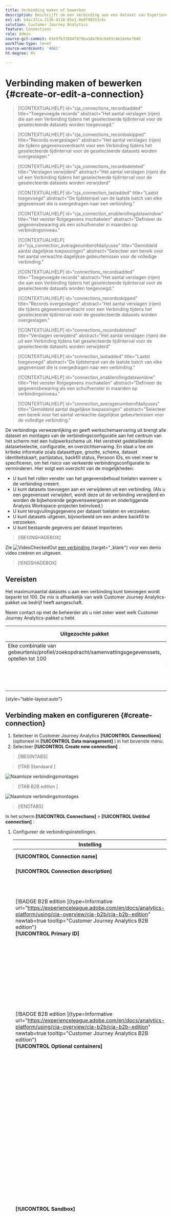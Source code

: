 ```yaml
---
title: Verbinding maken of bewerken
description: Beschrijft om een verbinding aan een dataset van Experience Platform in Customer Journey Analytics tot stand te brengen of uit te geven.
exl-id: b4ac37ca-213b-4118-85e1-8e8f98553c6c
solution: Customer Journey Analytics
feature: Connections
role: Admin
source-git-commit: 03e9fb37684f8796a18a76dc0a93c4e14e6e7640
workflow-type: tm+mt
source-wordcount: '4661'
ht-degree: 0%

---
```


# Verbinding maken of bewerken {#create-or-edit-a-connection}

<!-- markdownlint-disable MD034 -->

>[!CONTEXTUALHELP]
>id="cja_connections_recordsadded"
>title="Toegevoegde records"
>abstract="Het aantal verslagen (rijen) die aan een Verbinding tijdens het geselecteerde tijdinterval voor de geselecteerde datasets worden toegevoegd."

<!-- markdownlint-enable MD034 -->

<!-- markdownlint-disable MD034 -->

>[!CONTEXTUALHELP]
>id="cja_connections_recordsskipped"
>title="Records overgeslagen"
>abstract="Het aantal verslagen (rijen) die tijdens gegevensoverdracht voor een Verbinding tijdens het geselecteerde tijdinterval voor de geselecteerde datasets worden overgeslagen."

<!-- markdownlint-enable MD034 -->

<!-- markdownlint-disable MD034 -->

>[!CONTEXTUALHELP]
>id="cja_connections_recordsdeleted"
>title="Verslagen verwijderd"
>abstract="Het aantal verslagen (rijen) die uit een Verbinding tijdens het geselecteerde tijdinterval voor de geselecteerde datasets worden verwijderd"

<!-- markdownlint-enable MD034 -->

<!-- markdownlint-disable MD034 -->

>[!CONTEXTUALHELP]
>id="cja_connection_lastadded"
>title="Laatst toegevoegd"
>abstract="De tijdstempel van de laatste batch van elke gegevensset die is overgedragen naar een verbinding."

<!-- markdownlint-enable MD034 -->

<!-- markdownlint-disable MD034 -->

>[!CONTEXTUALHELP]
>id="cja_connection_enablerollingdatawindow"
>title="Het venster Rolgegevens inschakelen"
>abstract="Definieer de gegevensbewaring als een schuifvenster in maanden op verbindingsniveau."

<!-- markdownlint-enable MD034 -->

<!-- markdownlint-disable MD034 -->

>[!CONTEXTUALHELP]
>id="cja_connection_averagenumberofdailyuses"
>title="Gemiddeld aantal dagelijkse toepassingen"
>abstract="Selecteer een bereik voor het aantal verwachte dagelijkse gebeurtenissen voor de volledige verbinding."

<!-- markdownlint-enable MD034 -->

<!-- markdownlint-disable MD034 -->

>[!CONTEXTUALHELP]
>id="connections_recordsadded"
>title="Toegevoegde records"
>abstract="Het aantal verslagen (rijen) die aan een Verbinding tijdens het geselecteerde tijdinterval voor de geselecteerde datasets worden toegevoegd."

<!-- markdownlint-enable MD034 -->

<!-- markdownlint-disable MD034 -->

>[!CONTEXTUALHELP]
>id="connections_recordsskipped"
>title="Records overgeslagen"
>abstract="Het aantal verslagen (rijen) die tijdens gegevensoverdracht voor een Verbinding tijdens het geselecteerde tijdinterval voor de geselecteerde datasets worden overgeslagen."

<!-- markdownlint-enable MD034 -->

<!-- markdownlint-disable MD034 -->

>[!CONTEXTUALHELP]
>id="connections_recordsdeleted"
>title="Verslagen verwijderd"
>abstract="Het aantal verslagen (rijen) die uit een Verbinding tijdens het geselecteerde tijdinterval voor de geselecteerde datasets worden verwijderd"

<!-- markdownlint-enable MD034 -->

<!-- markdownlint-disable MD034 -->

>[!CONTEXTUALHELP]
>id="connection_lastadded"
>title="Laatst toegevoegd"
>abstract="De tijdstempel van de laatste batch van elke gegevensset die is overgedragen naar een verbinding."

<!-- markdownlint-enable MD034 -->

<!-- markdownlint-disable MD034 -->

>[!CONTEXTUALHELP]
>id="connection_enablerollingdatawindow"
>title="Het venster Rolgegevens inschakelen"
>abstract="Definieer de gegevensbewaring als een schuifvenster in maanden op verbindingsniveau."

<!-- markdownlint-enable MD034 -->

<!-- markdownlint-disable MD034 -->

>[!CONTEXTUALHELP]
>id="connection_averagenumberofdailyuses"
>title="Gemiddeld aantal dagelijkse toepassingen"
>abstract="Selecteer een bereik voor het aantal verwachte dagelijkse gebeurtenissen voor de volledige verbinding."



De verbindings verwezenlijking en geeft werkschemaervaring uit brengt alle dataset en montages van de verbindingsconfiguratie aan het centrum van het scherm met een hulpwerkschema uit. Het verstrekt gedetailleerde datasetselectie, configuratie, en overzichtservaring. En staat u toe om kritieke informatie zoals datasettype, grootte, schema, dataset identiteitskaart, partijstatus, backfill status, Persoon IDs, en veel meer te specificeren, om het risico van verkeerde verbindingsconfiguratie te verminderen. Hier volgt een overzicht van de mogelijkheden:

* U kunt het rollen venster van het gegevensbehoud toelaten wanneer u de verbinding creeert.
* U kunt datasets toevoegen aan en verwijderen uit een verbinding. (Als u een gegevensset verwijdert, wordt deze uit de verbinding verwijderd en worden de bijbehorende gegevensweergaven en onderliggende Analysis Workspace-projecten beïnvloed.)
* U kunt terugvullingsgegevens per dataset toelaten en verzoeken.
* U kunt datasets uitgeven, bijvoorbeeld om een andere backfill te verzoeken.
* U kunt bestaande gegevens per dataset importeren.


>[!BEGINSHADEBOX]

Zie ![ VideoCheckedOut ](/help/assets/icons/VideoCheckedOut.svg) [ een verbinding ](https://video.tv.adobe.com/v/343044/?quality=12&learn=on){target="_blank"} voor een demo video creëren en uitgeven.

>[!ENDSHADEBOX]


## Vereisten

Het maximumaantal datasets u aan een verbinding kunt toevoegen wordt beperkt tot 100. De mix is afhankelijk van welk Customer Journey Analytics-pakket uw bedrijf heeft aangeschaft.

Neem contact op met de beheerder als u niet zeker weet welk Customer Journey Analytics-pakket u hebt.

| **Uitgezochte** pakket | **het pakket van de Stichting** |
| --- | --- |
| Elke combinatie van gebeurtenis/profiel/zoekopdracht/samenvattingsgegevenssets, optellen tot 100 | Eén gebeurtenisgegevensset per verbinding |
|  | Tot 99 profiel, raadpleging, of samenvattingsdatasets per verbinding |

{style="table-layout:auto"}

## Verbinding maken en configureren {#create-connection}

1. Selecteer in Customer Journey Analytics **[!UICONTROL Connections]** (optioneel in **[!UICONTROL Data management]** ) in het bovenste menu.
1. Selecteer **[!UICONTROL Create new connection]** .

>[!BEGINTABS]

>[!TAB  Standaard ]

![ Naamloze verbindingsmontages ](assets/create-conn1.png)

>[!TAB  B2B edition ]

![ Naamloze verbindingsmontages ](assets/create-conn1-b2b.png)

>[!ENDTABS]

In het scherm **[!UICONTROL Connections]** > **[!UICONTROL Untitled connection]** :

1. Configureer de verbindingsinstellingen.

   | Instelling | Beschrijving |
   | --- | --- |
   | **[!UICONTROL Connection name]** | Voer een unieke naam in voor de verbinding. |
   | **[!UICONTROL Connection description]** | Beschrijf het doel van deze verbinding. |
   | [!BADGE  B2B edition ]{type=Informative url="https://experienceleague.adobe.com/en/docs/analytics-platform/using/cja-overview/cja-b2b/cja-b2b-edition" newtab=true tooltip="Customer Journey Analytics B2B edition"} <br/>**[!UICONTROL Primary ID]** | Selecteer de juiste primaire id voor uw verbinding: <ul><li>![ Gebruiker ](/help/assets/icons/User.svg) **[!UICONTROL Person]** voor een scenario B2C</li><li> ![ Bouw ](/help/assets/icons/Building.svg) **[!UICONTROL Account]** voor een scenario B2B.</li></ul> |
   | [!BADGE  B2B edition ]{type=Informative url="https://experienceleague.adobe.com/en/docs/analytics-platform/using/cja-overview/cja-b2b/cja-b2b-edition" newtab=true tooltip="Customer Journey Analytics B2B edition"} <br/>**[!UICONTROL Optional containers]** | Selecteer extra containers.<ul><li>**[!UICONTROL Global account]**: hiermee kunt u algemene accounts configureren in een verbinding.</li><li>**[!UICONTROL Opportunity]**: hiermee kunt u de mogelijkheden van een verbinding configureren.</li><li>**[!UICONTROL Buying group]**: hiermee kunt u groepen aanschaffen in een verbinding.</li><ul> |
   | **[!UICONTROL Sandbox]** | Kies een sandbox in Experience Platform die de gegevensset(s) bevat (bevatten) waarmee u verbinding wilt maken.<p>Adobe Experience Platform verstrekt [ zandbakken ](https://experienceleague.adobe.com/en/docs/experience-platform/sandbox/home) die één enkele instantie van het Platform in afzonderlijke virtuele milieu&#39;s verdelen helpen digitale ervaringstoepassingen ontwikkelen en evolueren. U kunt sandboxen zien als &#39;gegevenssilo&#39;s&#39; die gegevenssets bevatten. Sandboxen worden gebruikt om toegang tot datasets te controleren.<p>Als u de sandbox hebt geselecteerd, geeft de linkerrail alle gegevenssets in die sandbox weer waaruit u kunt trekken. |
   | **[!UICONTROL Enable rolling data window]** | Als u dit selectievakje inschakelt, kunt u Customer Journey Analytics-gegevensbewaring definiëren als een schuifvenster in maanden (1 maand, 3 maanden, 6 maanden enzovoort) op verbindingsniveau.<p>Het bewaren van gegevens is gebaseerd op de tijdstempels van de gebeurtenisdataset en is slechts op gebeurtenisdatasets van toepassing. Er bestaat geen instelling voor het schuivende gegevensvenster voor profiel- of opzoekgegevenssets, omdat er geen relevante tijdstempels zijn. Nochtans, als uw verbinding om het even welk profiel of raadplegingsdatasets (naast één of meerdere gebeurtenisdatasets) omvat, worden die gegevens bewaard voor de zelfde tijdspanne.<p> Het belangrijkste voordeel is dat u alleen gegevens opslaat of rapporteert die van toepassing zijn en nuttig zijn, en oudere gegevens verwijdert die niet meer nuttig zijn. Het helpt u onder uw contractgrenzen te blijven en vermindert het risico van overleeftijdskosten.<p>Als u de standaardinstelling (uitgeschakeld) verlaat, vervangt de bewaarinstelling voor Adobe Experience Platform-gegevens de bewaarperiode. Als je 25 maanden aan gegevens hebt in Experience Platform, krijgt Customer Journey Analytics 25 maanden aan gegevens via back-up. Als u 10 van die maanden in Platform schrapte, zou Customer Journey Analytics de resterende 15 maanden behouden. |
   | **[!UICONTROL Add datasets]** (zie hieronder) | Voeg datasets toe als geen datasets in uw datasetlijst verschijnen. Anders zult u een lijst van de datasets zien u reeds als deel van de verwezenlijking van de verbinding toevoegde. |


   Voor de datasets u hebt gevormd, toont de lijst van datasets de volgende kolommen:

   | Kolom | Beschrijving |
   |---|---|
   | **[!UICONTROL Dataset name]** | Selecteer een of meer gegevenssets die u in Customer Journey Analytics wilt gebruiken en selecteer **[!UICONTROL Add]** .<p>(Als u veel datasets hebt waaruit u kunt kiezen, kunt u naar de juiste zoeken met behulp van de zoekbalk met zoekgegevens boven de lijst met gegevenssets.) |
   | **[!UICONTROL Last updated]** | Alleen voor gebeurtenisgegevenssets wordt deze instelling automatisch ingesteld op het standaardtijdstempelveld vanuit op gebeurtenissen gebaseerde schema&#39;s in Experience Platform. &quot;N.v.t.&quot; betekent dat deze gegevensset geen gegevens bevat. |
   | **[!UICONTROL Number of records]** | The total records in the previous month for the dataset in Experience Platform. |
   | **[!UICONTROL Schema]** | Het [ die schema ](https://experienceleague.adobe.com/en/docs/experience-platform/xdm/schema/composition) wordt gebaseerd waarop de dataset in Adobe Experience Platform werd gecreeerd. |
   | **[!UICONTROL Dataset type]** | Voor elke dataset die u aan deze verbinding toevoegde, plaatst Customer Journey Analytics automatisch het datasettype dat op de gegevens wordt gebaseerd die binnen komen. Er zijn drie verschillende gegevenstypen: gebeurtenisgegevens, profielgegevens en opzoekgegevens. Zie de tabel hieronder voor een uitleg van de typen gegevenssets. |
   | **[!UICONTROL Granularity]** | De granulariteit van de gegevens in de gegevensset; alleen van toepassing voor samenvattende gegevenssets. |
   | **[!UICONTROL Data source type]** | Het gegevensbrontype van de dataset. Niet van toepassing voor samenvattende gegevensreeksen. |
   | [!BADGE  B2B edition ]{type=Informative url="https://experienceleague.adobe.com/en/docs/analytics-platform/using/cja-overview/cja-b2b/cja-b2b-edition" newtab=true tooltip="Customer Journey Analytics B2B edition"} <br/>**[!UICONTROL Account ID]** | De rekening identiteitskaart die wordt gebruikt om op rekening-gebaseerde rapportering voor de dataset te steunen. |
   | [!BADGE  B2B edition ]{type=Informative url="https://experienceleague.adobe.com/en/docs/analytics-platform/using/cja-overview/cja-b2b/cja-b2b-edition" newtab=true tooltip="Customer Journey Analytics B2B edition"} <br/>**[!UICONTROL Global Account ID]** | De algemene account-id die wordt gebruikt voor het opzoeken van globale accountgegevens. |
   | [!BADGE  B2B edition ]{type=Informative url="https://experienceleague.adobe.com/en/docs/analytics-platform/using/cja-overview/cja-b2b/cja-b2b-edition" newtab=true tooltip="Customer Journey Analytics B2B edition"} <br/>**[!UICONTROL Buying Group ID]** | De koopgroep-id die wordt gebruikt voor het opzoeken van groepsgegevens. |
   | [!BADGE  B2B edition ]{type=Informative url="https://experienceleague.adobe.com/en/docs/analytics-platform/using/cja-overview/cja-b2b/cja-b2b-edition" newtab=true tooltip="Customer Journey Analytics B2B edition"} <br/>**[!UICONTROL Opportunity ID]** | De identiteitskaart van de Kans die aan de gegevens van de raadplegingskans wordt gebruikt. |
   | **[!UICONTROL Person ID]** | De persoon-id die wordt gebruikt ter ondersteuning van op personen gebaseerde rapportage voor de gegevensset. |
   | **[!UICONTROL Key]** | Alleen voor opzoekgegevenssets (zoals _id). |
   | **[!UICONTROL Matching Key]** | Alleen voor opzoekgegevenssets (zoals _id). |
   | **[!UICONTROL Import new data]** | Instellen op Aan of Uit. |
   | **[!UICONTROL Backfill data]** | U kunt verzoeken om de gegevens in een dataset terug te vullen. U kunt bijvoorbeeld een verzoek indienen om een back-up te maken van de gegevens van de laatste 7 dagen. Vorm correct de dataset en test uw verbinding. Als alles er goed uitziet, kunt u eenvoudig back-ups maken van alle resterende gegevens.<p>Bovendien kunt u de invoer van nieuwe gegevens door dataset toelaten. |
   | **[!UICONTROL Backfill status]** | Deze status geeft aan of er backfill-gegevens worden verwerkt. |

   U kunt naar een specifieke dataset zoeken gebruikend het ![ gebied van het Onderzoek ](/help/assets/icons/Search.svg).


## Gegevenssets toevoegen {#add-dataset}

<!-- markdownlint-disable MD034 -->

>[!CONTEXTUALHELP]
>id="cja_connection_primaryid"
>title="Primaire id"
>abstract="Selecteer juiste primaire id voor uw verbinding: persoon voor een B2C-scenario. Account voor een B2B-scenario."

<!-- markdownlint-enable MD034 -->

<!-- markdownlint-disable MD034 -->

>[!CONTEXTUALHELP]
>id="cja_connection_optionalcontainers"
>title="Optionele containers"
>abstract="Selecteer extra containers.<br/><br/>**[!UICONTROL Global account]**: hiermee kunt u algemene accounts configureren in een verbinding.<br/>**[!UICONTROL Opportunity]**: hiermee kunt u de mogelijkheden van een verbinding configureren.<br/>**[!UICONTROL Buying group]**: hiermee kunt u groepen aanschaffen in een verbinding."

<!-- markdownlint-enable MD034 -->

<!-- markdownlint-disable MD034 -->

>[!CONTEXTUALHELP]
>id="cja_connection_personid"
>title="Persoon-id"
>abstract="Selecteer een persoon-id uit de beschikbare identiteiten die zijn gedefinieerd in het gegevenssetschema in de Experience Platform."

<!-- markdownlint-enable MD034 -->

<!-- markdownlint-disable MD034 -->

>[!CONTEXTUALHELP]
>id="cja_connection_accountid"
>title="Account-id"
>abstract="Selecteer een account-id (de unieke id voor een account) uit de beschikbare identiteiten die zijn gedefinieerd in het gegevenssetschema in de Experience Platform."

<!-- markdownlint-enable MD034 -->

<!-- markdownlint-disable MD034 -->

>[!CONTEXTUALHELP]
>id="cja_connection_accountfield"
>title="Rekeningveld"
>abstract="Selecteer een veld dat de account-id vertegenwoordigt (de unieke id van een account)."

<!-- markdownlint-enable MD034 -->


<!-- markdownlint-disable MD034 -->

>[!CONTEXTUALHELP]
>id="cja_connection_globalaccountid"
>title="Algemene account-id"
>abstract="Selecteer een globale account-id (de unieke id voor een globale account) uit de beschikbare identiteiten die zijn gedefinieerd in het gegevenssetschema in de Experience Platform."

<!-- markdownlint-enable MD034 -->

<!-- markdownlint-disable MD034 -->

>[!CONTEXTUALHELP]
>id="cja_connection_opportunityid"
>title="Opportunity-id"
>abstract="Selecteer een opportuniteits-id (de unieke id voor een opportuniteit) uit de beschikbare identiteiten die zijn gedefinieerd in het gegevenssetschema in de Experience Platform."

<!-- markdownlint-enable MD034 -->

<!-- markdownlint-disable MD034 -->

>[!CONTEXTUALHELP]
>id="cja_connection_buyinggroupid"
>title="Groep-id voor kopen"
>abstract="Selecteer een inkoopgroep-id (de unieke id voor een inkoopgroep) uit de beschikbare identiteiten die zijn gedefinieerd in het gegevenssetschema in de Experience Platform."

<!-- markdownlint-enable MD034 -->

<!-- markdownlint-disable MD034 -->

>[!CONTEXTUALHELP]
>id="cja_connection_matchingkey"
>title="Overeenkomende toets"
>abstract="Selecteer hoe u wilt deelnemen: op basis van een overeenkomende sleutel of een overeenkomende container.<br/><br/>**[!UICONTROL Matching key]**: selecteer een veld om aan te sluiten bij een van de gebeurtenisgegevenssets. Als deze lijst leeg is, hebt u waarschijnlijk geen gebeurtenisdataset toegevoegd of gevormd.<br/>**[!UICONTROL Matching container]**: Selecteer een container die u wilt gebruiken om deel te nemen aan een van de gegevenssets voor gebeurtenissen. Als deze lijst leeg is, hebt u waarschijnlijk geen containers gevormd."

<!-- markdownlint-enable MD034 -->

<!-- markdownlint-disable MD034 -->

>[!CONTEXTUALHELP]
>id="cja_connection_importnewdata"
>title="Nieuwe gegevens importeren"
>abstract="Nieuwe batches die worden toegevoegd aan de Experience Platform-gegevensset, worden automatisch toegevoegd aan deze verbinding en beschikbaar gesteld voor analyse."

<!-- markdownlint-enable MD034 -->

<!-- markdownlint-disable MD034 -->

>[!CONTEXTUALHELP]
>id="cja_connection_datasetbackfill"
>title="Gegevensset backfill"
>abstract="Met deze optie wordt een back-up gemaakt van de bestaande (historische) gegevens van Experience Platform voor deze gegevensset in de verbinding."

<!-- markdownlint-enable MD034 -->

<!-- markdownlint-disable MD034 -->

>[!CONTEXTUALHELP]
>id="cja_connection_transformdataset"
>title="Gegevensset transformeren"
>abstract="Deze optie zal de dataset omzetten zodat kan het voor op persoon-gebaseerde raadplegingen in scenario&#39;s B2B worden gebruikt. Als de gegevensset eenmaal is ingeschakeld, is de transformatie ervan onomkeerbaar."

<!-- markdownlint-enable MD034 -->

<!-- markdownlint-disable MD034 -->

>[!CONTEXTUALHELP]
>id="cja_connection_connectionmap"
>title="Verbindingsmap"
>abstract="De kaart van de Verbinding visualiseert het verband tussen gebeurtenis, persoon, rekening en relevante raadplegingsdatasets (als kansen, campagnereleden, en meer)."

<!-- markdownlint-enable MD034 -->

<!-- markdownlint-disable MD034 -->

>[!CONTEXTUALHELP]
>id="connection_primaryid"
>title="Primaire id"
>abstract="Selecteer juiste primaire id voor uw verbinding: persoon voor een B2C-scenario. Account voor een B2B-scenario."

<!-- markdownlint-enable MD034 -->

<!-- markdownlint-disable MD034 -->

>[!CONTEXTUALHELP]
>id="connection_optionalcontainers"
>title="Optionele containers"
>abstract="Selecteer extra containers.<br/><br/>**[!UICONTROL Global account]**: hiermee kunt u algemene accounts configureren in een verbinding.<br/>**[!UICONTROL Opportunity]**: hiermee kunt u de mogelijkheden van een verbinding configureren.<br/>**[!UICONTROL Buying group]**: hiermee kunt u groepen aanschaffen in een verbinding."

<!-- markdownlint-enable MD034 -->

<!-- markdownlint-disable MD034 -->

>[!CONTEXTUALHELP]
>id="connection_personid"
>title="Persoon-id"
>abstract="Selecteer een persoon-id uit de beschikbare identiteiten die zijn gedefinieerd in het gegevenssetschema in de Experience Platform."

<!-- markdownlint-enable MD034 -->

<!-- markdownlint-disable MD034 -->

>[!CONTEXTUALHELP]
>id="connection_accountid"
>title="Account-id"
>abstract="Selecteer een account-id (de unieke id voor een account) uit de beschikbare identiteiten die zijn gedefinieerd in het gegevenssetschema in de Experience Platform."

<!-- markdownlint-enable MD034 -->

>[!CONTEXTUALHELP]
>id="connection_accountfield"
>title="Rekeningveld"
>abstract="Selecteer een veld dat de account-id vertegenwoordigt (de unieke id van een account)."

<!-- markdownlint-enable MD034 -->

<!-- markdownlint-disable MD034 -->

>[!CONTEXTUALHELP]
>id="connection_globalaccountid"
>title="Algemene account-id"
>abstract="Selecteer een globale account-id (de unieke id voor een globale account) uit de beschikbare identiteiten die zijn gedefinieerd in het gegevenssetschema in de Experience Platform."

<!-- markdownlint-enable MD034 -->

<!-- markdownlint-disable MD034 -->

>[!CONTEXTUALHELP]
>id="connection_opportunityid"
>title="Opportunity-id"
>abstract="Selecteer een opportuniteits-id (de unieke id voor een opportuniteit) uit de beschikbare identiteiten die zijn gedefinieerd in het gegevenssetschema in de Experience Platform."

<!-- markdownlint-enable MD034 -->

<!-- markdownlint-disable MD034 -->

>[!CONTEXTUALHELP]
>id="connection_buyinggroupid"
>title="Groep-id voor kopen"
>abstract="Selecteer een inkoopgroep-id (de unieke id voor een inkoopgroep) uit de beschikbare identiteiten die zijn gedefinieerd in het gegevenssetschema in de Experience Platform."

<!-- markdownlint-enable MD034 -->

<!-- markdownlint-disable MD034 -->

>[!CONTEXTUALHELP]
>id="connection_matchingkey"
>title="Overeenkomende toets"
>abstract="Selecteer hoe u wilt deelnemen: op basis van een overeenkomende sleutel of een overeenkomende container.<br/><br/>**[!UICONTROL Matching key]**: selecteer een veld om aan te sluiten bij een van de gebeurtenisgegevenssets. Als deze lijst leeg is, hebt u waarschijnlijk geen gebeurtenisdataset toegevoegd of gevormd.<br/>**[!UICONTROL Matching container]**: Selecteer een container die u wilt gebruiken om deel te nemen aan een van de gegevenssets voor gebeurtenissen. Als deze lijst leeg is, hebt u waarschijnlijk geen containers gevormd."

<!-- markdownlint-enable MD034 -->

<!-- markdownlint-disable MD034 -->

>[!CONTEXTUALHELP]
>id="connection_importnewdata"
>title="Nieuwe gegevens importeren"
>abstract="Nieuwe batches die worden toegevoegd aan de Experience Platform-gegevensset, worden automatisch toegevoegd aan deze verbinding en beschikbaar gesteld voor analyse."

<!-- markdownlint-enable MD034 -->

<!-- markdownlint-disable MD034 -->

>[!CONTEXTUALHELP]
>id="connection_datasetbackfill"
>title="Gegevensset backfill"
>abstract="Met deze optie wordt een back-up gemaakt van de bestaande (historische) gegevens van Experience Platform voor deze gegevensset in de verbinding."

<!-- markdownlint-enable MD034 -->

<!-- markdownlint-disable MD034 -->

>[!CONTEXTUALHELP]
>id="connection_transformdataset"
>title="Gegevensset transformeren"
>abstract="Deze optie zal de dataset omzetten zodat kan het voor op persoon-gebaseerde raadplegingen in scenario&#39;s B2B worden gebruikt. Als de gegevensset eenmaal is ingeschakeld, is de transformatie ervan onomkeerbaar."

<!-- markdownlint-enable MD034 -->

<!-- markdownlint-disable MD034 -->

>[!CONTEXTUALHELP]
>id="connection_connectionmap"
>title="Verbindingsmap"
>abstract="De kaart van de Verbinding visualiseert het verband tussen gebeurtenis, persoon, rekening en relevante raadplegingsdatasets (als kansen, campagnereleden, en meer)."



Met de workflow kunt u een of meer Experience Platform-gegevenssets toevoegen wanneer u een verbinding maakt.


1. Selecteer **[!UICONTROL Add datasets]** in het dialoogvenster Verbindingsinstellingen.

1. In de stap ➊ **[!UICONTROL Select datasets]** ziet u een lijst met de Experience Platform-gegevenssets.

   ![ Uitgezochte datasets ](assets/select-datasets.png)

   Voor elke dataset, toont de lijst:

   | Kolom | Beschrijving |
   |---|---|
   | **[!UICONTROL Dataset]** | Naam van de gegevensset. Selecteer de naam om u naar de dataset in Experience Platform te leiden. Selecteer ![ Info ](https://spectrum.adobe.com/static/icons/workflow_18/Smock_InfoOutline_18_N.svg) om popup met meer details voor de dataset te tonen. U kunt **[!UICONTROL Edit in Platform]** selecteren om de dataset direct in Experience Platform uit te geven. |
   | **[!UICONTROL Dataset type]** | Het type gegevensset: Event, Profile, Lookup of Summary. |
   | **[!UICONTROL Number of records]** | The total records in the previous month for the dataset in Experience Platform. |
   | **[!UICONTROL Schema]** | Het schema voor de dataset. Selecteer de naam om u naar het schema in Experience Platform te leiden. |
   | **[!UICONTROL Last batch]** | De status van de laatste partij die in Experience Platform is ingenomen. Zie [ de staten van de Partij ](https://experienceleague.adobe.com/en/docs/experience-platform/ingestion/batch/troubleshooting#batch-states) meer informatie. |
   | **[!UICONTROL Dataset ID]** | De id van de gegevensset. |
   | **[!UICONTROL Last updated]** | De laatst bijgewerkte tijdstempel van de gegevensset. |

   * Om de kolommen te veranderen die voor de lijst van datasets worden getoond, selecteer ![ montages van de Kolom ](https://spectrum.adobe.com/static/icons/workflow_18/Smock_ColumnSettings_18_N.svg) en selecteer de kolommen die in de [!UICONTROL Customize table] dialoog moeten worden getoond.
   * Om naar een specifieke dataset te zoeken, gebruik het ](https://spectrum.adobe.com/static/icons/workflow_18/Smock_Search_18_N.svg) onderzoeksgebied van het 1} Onderzoek ![.
   * Om tussen het tonen of het verbergen van de geselecteerde datasets van een knevel te voorzien, selecteer ![ Uitgezochte ](https://spectrum.adobe.com/static/icons/workflow_18/Smock_SelectBoxAll_18_N.svg) **[!UICONTROL Hide selected]** of **[!UICONTROL Show selected]**.
   * Om een dataset uit de lijst van geselecteerde datasets te verwijderen, gebruik ![ dicht ](https://spectrum.adobe.com/static/icons/workflow_18/Smock_Close_18_N.svg). Als u alle geselecteerde gegevenssets wilt verwijderen, selecteert u **[!UICONTROL Clear all]** .


1. Selecteer een of meer gegevenssets en selecteer **[!UICONTROL Next]** . U zult [ ](#configure-datasets) elk van de datasets vormen. Minstens één gebeurtenisdataset moet deel van de verbinding uitmaken.


## Gegevenssets configureren

U configureert elk van de geselecteerde datasets één voor één in de stap ➋ **[!UICONTROL Datasets settings]** van het dialoogvenster **[!UICONTROL Add datsets]** .

>[!BEGINTABS]

>[!TAB  Standaard ]

![ voeg datasets ](assets/add-dataset.png) toe

>[!TAB  B2B edition ]

![ voeg dataset B2B ](assets/add-dataset-b2b.png) toe

>[!ENDTABS]

| Instelling | Beschrijving |
| --- | --- |
| [!BADGE  B2B edition ]{type=Informative url="https://experienceleague.adobe.com/en/docs/analytics-platform/using/cja-overview/cja-b2b/cja-b2b-edition" newtab=true tooltip="Customer Journey Analytics B2B edition"} <br/>**[!UICONTROL Account ID]** | Slechts beschikbaar voor gebeurtenisdatasets en voor raadplegingsdatasets die [ door container ](/help/getting-started/cja-b2b-concepts-features.md#match-by-container-or-field) worden aangepast. Selecteer een account-id (de unieke id voor een account) uit de beschikbare identiteiten die zijn gedefinieerd in het gegevenssetschema in de Experience Platform. |
| [!BADGE  B2B edition ]{type=Informative url="https://experienceleague.adobe.com/en/docs/analytics-platform/using/cja-overview/cja-b2b/cja-b2b-edition" newtab=true tooltip="Customer Journey Analytics B2B edition"} <br/>**[!UICONTROL Opportunity ID]** | Alleen beschikbaar voor gebeurtenisgegevenssets. Selecteer een opportuniteits-id (de unieke id voor een opportuniteit) uit de beschikbare identiteiten die zijn gedefinieerd in het gegevenssetschema in de Experience Platform. |
| [!BADGE  B2B edition ]{type=Informative url="https://experienceleague.adobe.com/en/docs/analytics-platform/using/cja-overview/cja-b2b/cja-b2b-edition" newtab=true tooltip="Customer Journey Analytics B2B edition"} <br/>**[!UICONTROL Buying Group ID]** | Alleen beschikbaar voor gebeurtenisgegevenssets. Selecteer een inkoopgroep-id (de unieke id voor een inkoopgroep) uit de beschikbare identiteiten die zijn gedefinieerd in het gegevenssetschema in de Experience Platform. |
| **[!UICONTROL Person ID]** | Alleen beschikbaar voor gebeurtenis- en profielgegevenssets. Selecteer een persoon-id in de vervolgkeuzelijst met beschikbare identiteiten. Deze identiteiten werden bepaald in het datasetschema in Experience Platform. Zie hieronder voor informatie over het gebruik van Identiteitskaart als Persoon identiteitskaart<p>Als er geen persoon-id&#39;s zijn waaruit u kunt kiezen, betekent dit dat een of meer personen-id&#39;s niet zijn gedefinieerd in het schema. Zie [ identiteitsgebieden in UI ](https://experienceleague.adobe.com/en/docs/experience-platform/xdm/ui/fields/identity) voor meer informatie bepalen. <p>De waarde voor de geselecteerde persoon-id wordt als hoofdlettergevoelig beschouwd. `abc123` en `ABC123` zijn bijvoorbeeld twee verschillende waarden. |
| **[!UICONTROL Timestamp]** | Alleen voor gebeurtenis- en samenvattingsgegevenssets wordt deze instelling automatisch ingesteld op het standaardtijdstempelveld vanuit op gebeurtenissen gebaseerde schema&#39;s in Experience Platform. |
| **[!UICONTROL Key]** | Alleen beschikbaar voor opzoekgegevenssets. De sleutel aan gebruik voor een dataset van de Opzoeken. |
| [!BADGE  B2B edition ]{type=Informative url="https://experienceleague.adobe.com/en/docs/analytics-platform/using/cja-overview/cja-b2b/cja-b2b-edition" newtab=true tooltip="Customer Journey Analytics B2B edition"} **[!UICONTROL Matching key type]** | Selecteer hoe u zich bij de gegevenssets wilt aansluiten: op basis van een **[!UICONTROL Match by field]** of **[!UICONTROL Match by container]** . Zie [ Gelijke door container van gebied ](/help/getting-started/cja-b2b-concepts-features.md#match-by-container-or-field) voor meer informatie. |
| **[!UICONTROL Matching key]** | Alleen beschikbaar voor opzoekgegevens of profielgegevenssets. De passende sleutel om zich aan te sluiten in één van de gebeurtenisdatasets. Als deze lijst leeg is, hebt u waarschijnlijk geen gebeurtenisdataset toegevoegd of gevormd. <br/><br/>[!BADGE  B2B edition ]{type=Informative url="https://experienceleague.adobe.com/en/docs/analytics-platform/using/cja-overview/cja-b2b/cja-b2b-edition" newtab=true tooltip="Customer Journey Analytics B2B edition"} <br/> Gebaseerd op uw geselecteerde **[!UICONTROL Matching key type]**, selecteer de aangewezen waarde:<ul><li>**[!UICONTROL Match by field]**: selecteer een veld om aan te sluiten bij een van de gebeurtenisgegevenssets. Als deze lijst leeg is, hebt u waarschijnlijk geen gebeurtenisdataset toegevoegd of gevormd.</li><li>**[!UICONTROL Match by container]**: Selecteer een container die u wilt gebruiken om deel te nemen aan een van de gegevenssets voor gebeurtenissen. De containers die u kunt selecteren, worden bepaald door de containers die u hebt opgenomen als onderdeel van het instellen van de verbinding. Als deze lijst leeg is, hebt u waarschijnlijk geen containers gevormd.</li></ul> |
| [!BADGE  B2B edition ]{type=Informative url="https://experienceleague.adobe.com/en/docs/analytics-platform/using/cja-overview/cja-b2b/cja-b2b-edition" newtab=true tooltip="Customer Journey Analytics B2B edition"} <br/>**[!UICONTROL Account field]** | De account-id die moet worden gebruikt voor rapportage op basis van account. |
| **[!UICONTROL Timezone]** | Alleen beschikbaar voor samenvattingsgegevens. Selecteer de aangewezen tijdzone voor de tijdreekssummiere gegevens. |
| **[!UICONTROL Data source type]** | Selecteer een type gegevensbron. <br/> de Types van gegevensbronnen omvatten: <ul><li>[!UICONTROL Web data]</li><li>[!UICONTROL Mobile App data]</li><li>[!UICONTROL POS data]</li><li>[!UICONTROL CRM data]</li><li>[!UICONTROL Survey data]</li><li>[!UICONTROL Call Center data]</li><li>[!UICONTROL Product data]</li><li> [!UICONTROL Accounts data]</li><li> [!UICONTROL Transaction data]</li><li>[!UICONTROL Customer Feedback data]</li><li> [!UICONTROL Other]</li></ul>Dit veld wordt gebruikt om de typen gebruikte gegevensbronnen te controleren. |
| **[!UICONTROL Import new data]** | Schakel deze optie in als u een continue verbinding wilt maken. Met een lopende verbinding zijn de nieuwe gegevensbatches die aan de datasets worden toegevoegd automatisch beschikbaar in Workspace. |
| **[!UICONTROL Dataset backfill]** | Schakel **[!UICONTROL Backfill all existing data]** in om ervoor te zorgen dat een back-up wordt gemaakt van alle bestaande gegevens.<br/><br/> selecteer **[!UICONTROL Request backfill]** om historische gegevens voor een specifieke periode terug te vullen. U kunt tot 10 periodes van de datasetbackfill bepalen.<ol><li>Bepaal de periode door begin en eindgegevens in te gaan of data te selecteren gebruikend ![ Kalender ](https://spectrum.adobe.com/static/icons/workflow_18/Smock_Calendar_18_N.svg).</li><li>Selecteer **[!UICONTROL Queue backfill]** om de backfill aan de lijst toe te voegen, of **[!UICONTROL Cancel]** om te annuleren.</li></ol>Voor elke ingang, uitgezocht ![ geef ](https://spectrum.adobe.com/static/icons/workflow_18/Smock_Edit_18_N.svg) uit om de periode uit te geven, of selecteer ![ Schrapping ](https://spectrum.adobe.com/static/icons/ui_18/CrossSize500.svg) om de ingang te schrappen.<br/><br/> op backfills:<ul><li>U kunt elke dataset afzonderlijk terugvullen.</li><li>U geeft voorrang aan nieuwe gegevens die aan een dataset in de verbinding worden toegevoegd, zodat heeft dit nieuwe gegeven de laagste latentie.</li><li>Alle backfill (historische) gegevens worden langzamer geïmporteerd. De hoeveelheid historische gegevens beïnvloedt de latentie.</li><li>De bronschakelaar van de Analyse voert tot 13 maanden van gegevens (ongeacht grootte) voor productiesandboxen in. De back-up van niet-productiesandboxen is beperkt tot 3 maanden.</li></ul> |
| **[!UICONTROL Transform dataset]** | Voor specifieke B2B raadplegingsdatasets, kunt u de transformatie van een dataset voor juiste B2B op persoon-gebaseerde rapporteringsscenario&#39;s toelaten. Zie [ datasets van de Transformatie voor B2B raadplegingen ](transform-datasets-b2b-lookups.md) voor meer informatie. |
| **[!UICONTROL Batch status]** | Mogelijke statusindicatoren zijn:<ul><li>Succes</li><li>X backfill(s) verwerken</li><li>Uit</li></ul> |
| **[!UICONTROL Dataset ID]** | Deze id wordt automatisch gegenereerd. |
| **[!UICONTROL Description]** | De beschrijving die aan deze dataset wordt gegeven toen de dataset werd gecreeerd. |
| **[!UICONTROL Number of records]** | De grootte van de gegevensset. |
| **[!UICONTROL Schema]** | Het schema op basis waarvan de dataset in Adobe Experience Platform is gemaakt. |
| **[!UICONTROL Dataset]** | De naam van de gegevensset. |
| **[!UICONTROL Preview: *naam van de dataset *]** | Hiermee geeft u een voorvertoning weer van de gegevensset voor de eerste tien rijen en de eerste tien kolommen. |
| **[!UICONTROL Remove]** | U kunt de dataset schrappen of verwijderen en [!UICONTROL Person ID] of [!UICONTROL Account ID] [!BADGE  B2B edition ]{type=Informative url="https://experienceleague.adobe.com/en/docs/analytics-platform/using/cja-overview/cja-b2b/cja-b2b-edition" newtab=true tooltip="Customer Journey Analytics B2B edition"} veranderen zonder de volledige verbinding te schrappen. Het schrappen of het verwijderen vermindert de kosten betrokken bij gegevensopname en het lastige proces om de volledige verbinding en bijbehorende gegevensmeningen opnieuw te creëren. |

{style="table-layout:auto"}

## Verbindingsvoorbeeld {#preview}

Om de verbinding voor te vertonen die u hebt gemaakt, selecteert u ](/help/assets/icons/PageSearch.svg) PageSearch **[!UICONTROL Connection preview]** in het dialoogvenster Verbindingsinstellingen.![

![ Voorproef van de Verbinding ](assets/create-conn4.png)

Deze voorvertoning bevat enkele kolommen met een overzicht van de verbindingsconfiguratie. Welke kolomtypes worden getoond hangt van uw individuele datasets af.


## Verbindingsmap

[!BADGE  B2B edition ]{type=Informative url="https://experienceleague.adobe.com/en/docs/analytics-platform/using/cja-overview/cja-b2b/cja-b2b-edition" newtab=true tooltip="Customer Journey Analytics B2B edition"}

Om een kaart van het verband tussen de datasets te zien die deel van uw verbinding uitmaken, selecteer ![ GraphPathing ](/help/assets/icons/GraphPathing.svg) **[!UICONTROL Connection map]** in de de montagedialoog van de Verbinding.

![ kaart van de Verbinding ](assets/connectionmap.png)

Deze kaart helpt u om een beter inzicht te krijgen in hoe u uw verbinding hebt bepaald en opstelling het verband tussen uw gebeurtenis, profiel en raadplegingsdatasets gebruikend herkenningstekens.

## Gegevenstypen {#dataset-types}

Voor elke dataset die u aan deze verbinding toevoegt, [!UICONTROL Customer Journey Analytics] plaatst automatisch het datasettype dat op de gegevens wordt gebaseerd die binnen komen.

>[!IMPORTANT]
>
>Voeg minstens één gebeurtenis of samenvattingsdataset als deel van een verbinding toe.

Er zijn verschillende gegevenstypen: [!UICONTROL Event] data, [!UICONTROL Profile] data, [!UICONTROL Lookup] data en [!UICONTROL Summary] data.

| Type gegevensset | Beschrijving | Tijdstempel | Schema | Identiteitskaart van de persoon <br/> Rekening identiteitskaart [!BADGE  B2B edition ]{type=Informative url="https://experienceleague.adobe.com/en/docs/analytics-platform/using/cja-overview/cja-b2b/cja-b2b-edition" newtab=true tooltip="Customer Journey Analytics B2B edition"} |
|---|---|---|---|---|
| **[!UICONTROL Event]** | Gegevens die gebeurtenissen in de tijd vertegenwoordigen. Bijvoorbeeld webbezoeken, interacties, transacties, POS-gegevens, enquêtegegevens, impressiegegevens enzovoort. Deze gegevens kunnen typisch klikstroomgegevens, met een klant identiteitskaart of een identiteitskaart van de Koek, en een timestamp zijn. Met gebeurtenisgegevens beschikt u over de flexibiliteit welke id wordt gebruikt als de persoon-id. | Automatisch instellen op het standaardtijdstempelveld vanuit op gebeurtenissen gebaseerde schema&#39;s in [!UICONTROL Experience Platform] . | Om het even welk ingebouwd of douaneschema dat op een klasse XDM met het &quot;gedrag van de Reeks van de Tijd&quot;gebaseerd is. Voorbeelden zijn &quot;XDM Experience Event&quot; of &quot;XDM Decision Event&quot;. | U kunt selecteren welke Persoon identiteitskaart of identiteitskaart van de Rekening [!BADGE  B2B edition ]{type=Informative url="https://experienceleague.adobe.com/en/docs/analytics-platform/using/cja-overview/cja-b2b/cja-b2b-edition" newtab=true tooltip="Customer Journey Analytics B2B edition"} u wilt omvatten. Voor elk gegevenssetschema dat in de Experience Platform is gedefinieerd, kan een eigen set met een of meer identiteiten zijn gedefinieerd en gekoppeld aan een naamruimte. Om het even welk van deze identiteiten kan als Persoon identiteitskaart of identiteitskaart van de Rekening [!BADGE  B2B edition ]{type=Informative url="https://experienceleague.adobe.com/en/docs/analytics-platform/using/cja-overview/cja-b2b/cja-b2b-edition" newtab=true tooltip="Customer Journey Analytics B2B edition"} worden gebruikt. De voorbeelden omvatten identiteitskaart van het Koekje, Stitched identiteitskaart, Gebruiker - identiteitskaart, het Volgen Code, identiteitskaart van de Rekening [!BADGE  B2B edition ]{type=Informative url="https://experienceleague.adobe.com/en/docs/analytics-platform/using/cja-overview/cja-b2b/cja-b2b-edition" newtab=true tooltip="Customer Journey Analytics B2B edition"}, etc. |
| **[!UICONTROL Lookup]** | U kunt datasets als raadplegingen van gebieden binnen alle datasettypes toevoegen: Profiel, Opzoeken, en de datasets van de Gebeurtenis (laatstgenoemden werd altijd gesteund). Deze extra mogelijkheid breidt de mogelijkheden van Customer Journey Analytics uit om complexe gegevensmodellen, waaronder B2B, te ondersteunen. Deze gegevens worden gebruikt om waarden of toetsen op te zoeken die in uw gebeurtenis-, profiel- of opzoekgegevens zijn gevonden. U kunt maximaal twee niveaus opzoeken. (Merk op dat [ Voortgekomen Gebieden ](/help/data-views/derived-fields/derived-fields.md) niet als passende sleutels voor raadplegingen binnen Verbindingen kunnen worden gebruikt.) U kunt bijvoorbeeld opzoekgegevens uploaden waarmee numerieke id&#39;s in uw gebeurtenisgegevens worden toegewezen aan productnamen. Zie het [ B2B voorbeeld ](/help/use-cases/b2b/example.md) voor een voorbeeld. | N.v.t. | Een ingebouwd of aangepast schema dat is gebaseerd op een XDM-klasse met het gedrag &quot;Opnemen&quot;, behalve de klasse &quot;Individueel profiel XDM&quot;. | N.v.t. |
| **[!UICONTROL Profile]** | Gegevens die worden toegepast op uw account, personen, gebruikers of klanten in de [!UICONTROL Event] -gegevens. Staat u bijvoorbeeld toe om CRM-gegevens over uw klanten te uploaden. | N.v.t. | Een ingebouwd of aangepast schema dat is gebaseerd op de klasse &quot;XDM Individual Profile&quot;. | U kunt selecteren welke Persoon identiteitskaart/identiteitskaart van de Rekening [!BADGE  B2B edition ]{type=Informative url="https://experienceleague.adobe.com/en/docs/analytics-platform/using/cja-overview/cja-b2b/cja-b2b-edition" newtab=true tooltip="Customer Journey Analytics B2B edition"} u wilt omvatten. Elke dataset (behalve summiere datasets), die in [!DNL Experience Platform] wordt bepaald, heeft zijn eigen reeks van één of meerdere Persoon IDs of Account IDs [!BADGE  B2B edition ]{type=Informative url="https://experienceleague.adobe.com/en/docs/analytics-platform/using/cja-overview/cja-b2b/cja-b2b-edition" newtab=true tooltip="Customer Journey Analytics B2B edition"} bepaald. Bijvoorbeeld Cookie-id, Stitched ID, Gebruikersnaam, Account-ID voor bijhouden van code enzovoort.](assets/person-id.png)**Nota** van identiteitskaart van de Persoon <br>![: Als u een verbinding creeert die datasets met verschillende IDs omvat, geeft het rapporteren op dat. Om datasets samen te voegen, moet u zelfde Persoon identiteitskaart of identiteitskaart van de Rekening [!BADGE  B2B edition ]{type=Informative url="https://experienceleague.adobe.com/en/docs/analytics-platform/using/cja-overview/cja-b2b/cja-b2b-edition" newtab=true tooltip="Customer Journey Analytics B2B edition"} gebruiken. |
| **Samenvatting** | Gegevens uit tijdreeksen die niet aan een individuele persoon-id zijn gekoppeld. De summiere gegevens vertegenwoordigen samengevoegde gegevens op een verschillend niveau van samenvoeging, bijvoorbeeld campagnes. U kunt deze gegevens in Customer Journey Analytics gebruiken om verschillende gebruiksgevallen te ondersteunen. Zie [ Summiere gegevens ](/help/data-views/summary-data.md) voor meer informatie. | Automatisch instellen op het standaardtijdstempelveld vanuit op gebeurtenissen gebaseerde overzichtsmetrieschema&#39;s in Experience Platform. Alleen granulariteit per uur of per dag wordt ondersteund. | Een ingebouwd of aangepast schema dat is gebaseerd op de klasse &quot;XDM Summary Metrics&quot;. | N.v.t. |

>[!MORELIKETHIS]
>
>Blog: [ hoe te Gebeurtenis, Opzoeken, en de Datasets van het Profiel in Adobe Customer Journey Analytics ](https://experienceleaguecommunities.adobe.com/t5/adobe-analytics-blogs/how-to-leverage-event-lookup-and-profile-datasets-in-adobe/ba-p/681478) gebruiken

## Numerieke velden gebruiken als opzoektoetsen en opzoekwaarden {#numeric}

Deze opzoekfunctionaliteit is handig als u een numeriek veld, zoals een kostenpost of marge, wilt toevoegen aan een sleutelveld op basis van een tekenreeks. Hiermee kunnen numerieke waarden als sleutels of als waarden in zoekopdrachten worden opgenomen. In uw raadplegingsschema, zou u numerieke waarden kunnen hebben verbonden aan, bijvoorbeeld, uw productnamen, COGS, de kosten van de campagne marketing, of marges. Hier volgt een voorbeeld van een opzoekschema in Adobe Experience Platform:

![ Schema van de Opzoeken ](assets/schema.png)

Nu kunt u deze waarden als maateenheden of dimensies opnemen in Customer Journey Analytics-rapporten. Wanneer u opstelling uw verbinding en trekkracht in raadplegingsdatasets, kunt u de datasets uitgeven om [!UICONTROL Key] en [!UICONTROL Matching Key] te selecteren:

![ uitgeven-dataset ](assets/lookup-dataset.png)

Wanneer u een gegevensweergave instelt op basis van deze verbinding, voegt u de numerieke waarden als componenten toe aan de gegevensweergave. Elk project dat is gebaseerd op deze gegevensweergave, kan vervolgens over deze numerieke waarden rapporteren.

## Identiteitskaart gebruiken als persoon-id {#id-map}

Customer Journey Analytics ondersteunt de mogelijkheid om de identiteitskaart te gebruiken voor de bijbehorende persoon-id. Identiteitskaart is een structuur van kaartgegevens die u toestaat om sleutel -> waardeparen te uploaden. De sleutels zijn identiteitsnaamruimten en de waarde is een structuur die de identiteitswaarde bevat. De identiteitskaart bestaat op elke rij/gebeurtenis die wordt geüpload en wordt voor elke rij overeenkomstig gevuld.

De Kaart van de Identiteit is beschikbaar voor om het even welke dataset die een schema gebruikt dat op de [ wordt gebaseerd ExperienceEvent XDM ](https://experienceleague.adobe.com/en/docs/experience-platform/xdm/home) klasse. Wanneer u een dergelijke dataset selecteert die in een Verbinding van Customer Journey Analytics moet worden omvat, hebt u de optie om of een gebied als primaire identiteitskaart of de Kaart van de Identiteit te selecteren:

![](assets/idmap1.png)

Als u Identiteitskaart selecteert, krijgt u twee extra configuratieopties:

| Optie | Beschrijving |
|---|---|
| **[!UICONTROL Use Primary ID Namespace]** | Met deze optie geeft u Customer Journey Analytics de opdracht om in de identiteitskaart de identiteit te zoeken die is gemarkeerd met een `primary=true` -kenmerk en die identiteit te gebruiken als Persoon-id voor die rij. Deze identiteit is de primaire sleutel die in Experience Platform voor het verdelen wordt gebruikt. En deze identiteit is ook de belangrijkste kandidaat voor gebruik als identiteitskaart van de Persoon van Customer Journey Analytics (afhankelijk van hoe de dataset in een Verbinding van Customer Journey Analytics wordt gevormd). |
| **[!UICONTROL Namespace]** | (Deze optie is alleen beschikbaar als u de primaire-id-naamruimte niet gebruikt.) Identiteitsnaamruimten zijn een component van de [ Dienst van de Identiteit van Experience Platform ](https://experienceleague.adobe.com/en/docs/experience-platform/identity/features/namespaces). Naamruimten dienen als indicatoren voor de context waarop een identiteit betrekking heeft. Als u een naamruimte opgeeft, zoekt Customer Journey Analytics in elke rij naar Identiteitskaart voor deze naamruimtesleutel en gebruikt het de identiteit onder die naamruimte als Persoon-id voor die rij. Aangezien Customer Journey Analytics niet alle rijen volledig kan controleren dataset om te bepalen welke namespaces aanwezig zijn, worden alle mogelijke namespaces getoond in de drop-down lijst. Weet welke naamruimten in de gegevens zijn opgegeven; deze naamruimten worden niet automatisch gedetecteerd. |

{style="table-layout:auto"}

### Kwalen met de rand van Identity Map {#id-map-edge}

Deze lijst toont de twee configuratieopties wanneer de randgevallen aanwezig zijn en hoe zij worden behandeld:

| Optie | Er zijn geen id&#39;s aanwezig op de identiteitskaart | Meerdere id&#39;s, geen gemarkeerd als primair | Meerdere id&#39;s zijn gemarkeerd als primaire id | Eén id, al dan niet gemarkeerd als primair | Ongeldige naamruimte met een id gemarkeerd als primair |
|---|---|---|---|---|---|
| **[!UICONTROL Use Primary ID Namespace]checked** | Customer Journey Analytics laat de rij vallen. | Customer Journey Analytics laat de rij vallen, omdat er geen primaire id is opgegeven. | Alle id&#39;s die als primair zijn gemarkeerd, worden onder alle naamruimten geëxtraheerd naar een lijst. Vervolgens worden ze alfabetisch gesorteerd. Bij de nieuwe sortering wordt de eerste naamruimte met de eerste id gebruikt als de Person-id. | Eén id wordt gebruikt als de persoon-id. | Hoewel de naamruimte ongeldig kan zijn (niet aanwezig in Adobe Experience Platform), gebruikt Customer Journey Analytics de primaire id onder die naamruimte als de Person-id. |
| **[!UICONTROL Specific Identity Map namespace]selected** | Customer Journey Analytics laat de rij vallen. | Alle id&#39;s onder de geselecteerde naamruimte worden geëxtraheerd naar een lijst en de eerste id wordt gebruikt als de Person-id. | Alle id&#39;s onder de geselecteerde naamruimte worden geëxtraheerd naar een lijst en de eerste id wordt gebruikt als de Person-id. | Alle id&#39;s onder de geselecteerde naamruimte worden geëxtraheerd naar een lijst en de eerste id wordt gebruikt als de Person-id. | Alle id&#39;s onder de geselecteerde naamruimte worden geëxtraheerd naar een lijst en de eerste id wordt gebruikt als de Person-id. (Alleen een geldige naamruimte kan tijdens het maken van de verbinding worden geselecteerd, zodat een ongeldige naamruimte/id niet kan worden gebruikt als Person-id.) |

{style="table-layout:auto"}

## Het gemiddelde aantal dagelijkse gebeurtenissen berekenen {#average-number}

Deze berekening wordt gedaan voor elke dataset in de verbinding.

1. Ga naar [ de Diensten van de Vraag van Adobe Experience Platform ](https://experienceleague.adobe.com/en/docs/experience-platform/query/home) en creeer een vraag.

   De query ziet er als volgt uit:

   ```
   Select AVG(A.total_events) from (Select DISTINCT COUNT (*) as total_events, date(TIMESTAMP) from analytics_demo_data GROUP BY 2 Having total_events>0) A;
   ```

   In dit voorbeeld is &quot;analytics_demo_data&quot; de naam van de dataset.

2. Om alle datasets te tonen die in Adobe Experience Platform bestaan, voer `Show Tables` vraag uit.


## Algorithmic pruning of large lookup datasets

Wanneer het creëren van een verbinding, kunt u grote datasets voor raadplegingsdoeleinden toevoegen. Bijvoorbeeld, kan een dataset die een productcatalogus zo beschrijvende productinformatie vertegenwoordigt worden opgezocht wanneer het bouwen van rapporten en visualisaties. Zulk een grote raadplegingsdataset kan het maximum van 10 miljoen unieke raadplegingen overschrijden die momenteel als guardrail worden uitgevoerd, resulterend in extra gegevens die worden overgeslagen.

U kunt verzoeken om een algoritmische snoeiing van een grote raadplegingsdataset. Deze algoritmische het snoeien houdt slechts gegevens in de raadplegingsdataset die de sleutels in uw gebeurtenisdataset aanpast. Op deze manier hoeft u niet de gehele onafgebroken opzoekgegevensset te laden. Oude of minder vaak gebruikte items worden verwijderd, wat een lichte invloed kan hebben op rapporten, maar aanzienlijke voordelen met zich meebrengt. Het algoritme kijkt terug 90 dagen en werkt wekelijks bij.

Neem contact op met uw Adobe-ondersteuningsteam voor meer informatie en om deze mogelijkheid in te schakelen.
